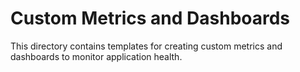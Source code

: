 # Custom Metrics and Dashboards

This directory contains templates for creating custom metrics and dashboards to monitor application health.